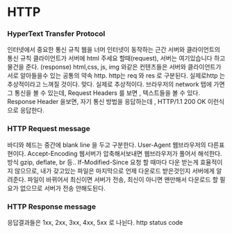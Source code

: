 # HTTP

### HyperText Transfer Protocol

인터넷에서 중요한 통신 규칙 웹을 너머 인터넷이 동작하는 근간 서버와 클라이언트의 통신 규칙
클라이언트가 서버에 html 주세요 할때(request), 서버는 여기있습니다 하고 물건을 준다. (response)
html,css, js, img 와같은 컨텐츠들은 서버와 클라이언트가 서로 알아들을수 있는 공통의 약속 http.
http는 req 와 res 로 구분된다.
실제로http 는 추상적이라고 느껴질 것이다. 맞다. 실제로 추상적이다.
브라우저의 network 탭에 가면 그 통신을 볼 수 있는데, Request Headers 를 보면 , 텍스트들을 볼 수 있다.
Response Header 을보면, 자기 통신 방법을 응답하는데 , HTTP/1.1 200 OK 이런식으로 응답한다.

### HTTP Request message

바디와 헤드는 중간에 blank line 을 두고 구분한다.
User-Agent 웹브라우저의 다른표현이다.
Accept-Encoding 웹서버가 압축해서보내면 웹브라우저가 풀어서 해석한다.방식 gzip, deflate, br 등..
If-Modified-Since 요청 할 때마다 다운 받는게 효율적이지 않으므로, 내가 갖고있는 파일은 마지막으로 언제 다운로드 받은것인지 서버에게 알려준다. 파일이 바뀌어서 최신이면 서버가 전송, 최신이 아니면 왠만해서 다운로드 할 필요가 없으므로 서버가 전송 안해도된다.

### HTTP Response message

응답결과들은 1xx, 2xx, 3xx, 4xx, 5xx 로 나뉜다.
http status code

